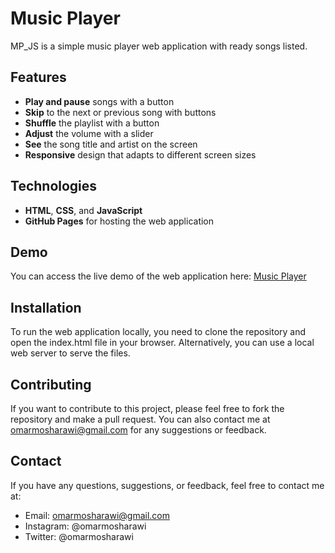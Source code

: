 # Music Player

MP_JS is a simple music player web application with ready songs listed.

## Features

- **Play and pause** songs with a button
- **Skip** to the next or previous song with buttons
- **Shuffle** the playlist with a button
- **Adjust** the volume with a slider
- **See** the song title and artist on the screen
- **Responsive** design that adapts to different screen sizes

## Technologies

- **HTML**, **CSS**, and **JavaScript**
- **GitHub Pages** for hosting the web application

## Demo
You can access the live demo of the web application here: [Music Player](https://omarmosharawi.github.io/MP.V1_JS/)

## Installation

To run the web application locally, you need to clone the repository and open the index.html file in your browser. Alternatively, you can use a local web server to serve the files.

## Contributing
If you want to contribute to this project, please feel free to fork the repository and make a pull request.
You can also contact me at omarmosharawi@gmail.com for any suggestions or feedback.

## Contact
If you have any questions, suggestions, or feedback, feel free to contact me at:
- Email: omarmosharawi@gmail.com
- Instagram: @omarmosharawi
- Twitter: @omarmosharawi
